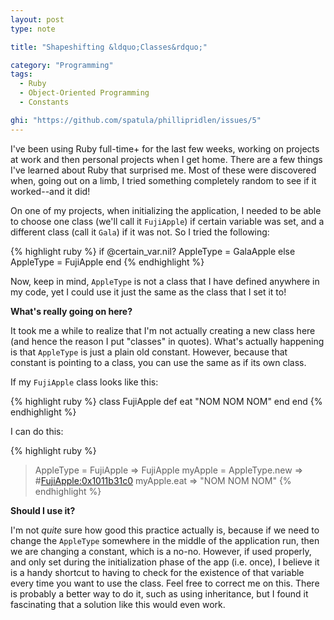 ```yaml
---
layout: post
type: note

title: "Shapeshifting &ldquo;Classes&rdquo;"

category: "Programming"
tags:
  - Ruby
  - Object-Oriented Programming
  - Constants

ghi: "https://github.com/spatula/phillipridlen/issues/5"
---
```

I've been using Ruby full-time+ for the last few weeks, working on projects at
work and then personal projects when I get home. There are a few things I've
learned about Ruby that surprised me. Most of these were discovered when, going
out on a limb, I tried something completely random to see if it worked--and it
did!

On one of my projects, when initializing the application,  I needed to be able
to choose one class (we'll call it `FujiApple`) if certain variable was set, and a different
class (call it `Gala`) if it was not. So I tried the following:

{% highlight ruby %}
if @certain_var.nil?
  AppleType = GalaApple
else
  AppleType = FujiApple
end
{% endhighlight %}

Now, keep in mind, `AppleType` is not a class that I have defined anywhere in my
code, yet I could use it just the same as the class that I set it to!

**What's really going on here?**

It took me a while to realize that I'm not actually creating a new class here
(and hence the reason I put "classes" in quotes). What's actually happening
is that `AppleType` is just a plain old constant. However, because that constant
is pointing to a class, you can use the same as if its own class.

If my `FujiApple` class looks like this:

{% highlight ruby %}
class FujiApple
  def eat
    "NOM NOM NOM"
  end
end
{% endhighlight %}

I can do this:

{% highlight ruby %}
> AppleType = FujiApple
  => FujiApple
> myApple = AppleType.new
  => #<FujiApple:0x1011b31c0>
> myApple.eat
  => "NOM NOM NOM"
{% endhighlight %}

**Should I use it?**

I'm not *quite* sure how good this practice actually is, because if we need to
change the `AppleType` somewhere in the middle of the application run, then we
are changing a constant, which is a no-no. However, if used properly, and only
set during the initialization phase of the app (i.e. once), I believe it is a
handy shortcut to having to check for the existence of that variable every time
you want to use the class. Feel free to correct me on this. There is probably a
better way to do it, such as using inheritance, but I found it fascinating that
a solution like this would even work.


